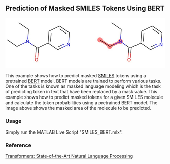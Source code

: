 ## Prediction of Masked SMILES Tokens Using BERT   



<p align="center">
  <img src="https://github.com/hjooya/Chemical-ML-and-DL/blob/main/Transformer_BERT_Masked_SMILES_Prediction/Highlighted_Molecule.jpg" />
</p>

This example shows how to predict masked [SMILES](https://en.wikipedia.org/wiki/Simplified_molecular-input_line-entry_system) tokens using a pretrained [BERT](https://huggingface.co/transformers/v3.0.2/index.html) model. BERT models are trained to perform various tasks. One of the tasks is known as masked language modeling which is the task of predicting token in text that have been replaced by a mask value. This example shows how to predict masked tokens for a given SMILES molecule and calculate the token probabilities using a pretrained BERT model. The image above shows the masked area of the molecule to be predicted.


### Usage

Simply run the MATLAB Live Script "SMILES_BERT.mlx".

### Reference

[Transformers: State-of-the-Art Natural Language Processing](https://aclanthology.org/2020.emnlp-demos.6/)


